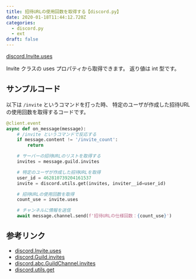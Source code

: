 ```yaml
---
title: 招待URLの使用回数を取得する【discord.py】
date: 2020-01-18T11:44:12.720Z
categories:
  - discord.py
  - ext
draft: false
---
```

[discord.Invite.uses](https://discordpy.readthedocs.io/en/latest/api.html#discord.Invite.uses)

Invite クラスの uses プロパティから取得できます。 返り値は int 型です。

## サンプルコード

以下は `/invite` というコマンドを打った時、
特定のユーザが作成した招待URLの使用回数を取得するコードです。

```python
@client.event
async def on_message(message):
    # /invite というコマンドで反応する
    if message.content != '/invite_count':
        return

    # サーバーの招待URLのリストを取得する
    invites = message.guild.invites

    # 特定のユーザが作成した招待URLを取得
    user_id = 462810739204161537
    invite = discord.utils.get(invites, inviter__id=user_id)

    # 招待URLの使用回数を取得
    count_use = invite.uses

    # チャンネルに情報を送信
    await message.channel.send(f'招待URLの仕様回数：{count_use}')
```

## 参考リンク

- [discord.Invite.uses](https://discordpy.readthedocs.io/en/latest/api.html#discord.Invite.uses)
- [discord.Guild.invites](https://discordpy.readthedocs.io/en/latest/api.html#discord.Guild.invites)
- [discord.abc.GuildChannel.invites](https://discordpy.readthedocs.io/en/latest/api.html#discord.abc.GuildChannel.invites)
- [discord.utils.get](https://discordpy.readthedocs.io/en/latest/api.html#discord.utils.get)
